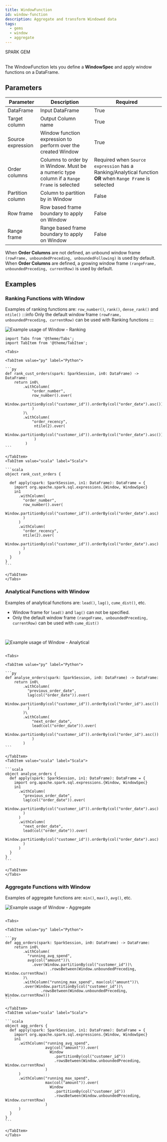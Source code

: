 ```yaml
---
title: WindowFunction
id: window-function
description: Aggregate and transform Windowed data
tags:
  - gems
  - window
  - aggregate
---
```


<span class="badge">SPARK GEM</span><br /><br />

The WindowFunction lets you define a **WindowSpec** and apply window functions on a DataFrame.

## Parameters

| Parameter         | Description                                                                                 | Required                                                                                                  |
| ----------------- | ------------------------------------------------------------------------------------------- | --------------------------------------------------------------------------------------------------------- |
| DataFrame         | Input DataFrame                                                                             | True                                                                                                      |
| Target column     | Output Column name                                                                          | True                                                                                                      |
| Source expression | Window function expression to perform over the created Window                               | True                                                                                                      |
| Order columns     | Columns to order by in Window. Must be a numeric type column if a `Range Frame` is selected | Required when `Source expression` has a Ranking/Analytical function **OR** when `Range Frame` is selected |
| Partition column  | Column to partition by in Window                                                            | False                                                                                                     |
| Row frame         | Row based frame boundary to apply on Window                                                 | False                                                                                                     |
| Range frame       | Range based frame boundary to apply on Window                                               | False                                                                                                     |

When **Order Columns** are not defined, an unbound window frame `(rowFrame, unboundedPreceding, unboundedFollowing)` is used by default.
When **Order Columns** are defined, a growing window frame `(rangeFrame, unboundedPreceding, currentRow)` is used by default.

## Examples

### Ranking Functions with Window

Examples of ranking functions are: `row_number()`, `rank()`, `dense_rank()` and `ntile()`
:::info
Only the default window frame `(rowFrame, unboundedPreceding, currentRow)` can be used with Ranking functions
:::

![Example usage of Window - Ranking](./img/window_eg_ranking.png)

````mdx-code-block
import Tabs from '@theme/Tabs';
import TabItem from '@theme/TabItem';

<Tabs>

<TabItem value="py" label="Python">

```py
def rank_cust_orders(spark: SparkSession, in0: DataFrame) -> DataFrame:
    return in0\
        .withColumn(
            "order_number",
            row_number().over(
                Window.partitionBy(col("customer_id")).orderBy(col("order_date").asc())
            )
        )\
        .withColumn(
            "order_recency",
             ntile(2).over(
                 Window.partitionBy(col("customer_id")).orderBy(col("order_date").asc())
             )
         )
```

</TabItem>
<TabItem value="scala" label="Scala">

```scala
object rank_cust_orders {

  def apply(spark: SparkSession, in1: DataFrame): DataFrame = {
    import org.apache.spark.sql.expressions.{Window, WindowSpec}
    in1
      .withColumn(
        "order_number",
        row_number().over(
          Window.partitionBy(col("customer_id")).orderBy(col("order_date").asc)
        )
      )
      .withColumn(
        "order_recency",
        ntile(2).over(
          Window.partitionBy(col("customer_id")).orderBy(col("order_date").asc)
        )
      )
  }
}
```

</TabItem>
</Tabs>

````

### Analytical Functions with Window

Examples of analytical functions are: `lead()`, `lag()`, `cume_dist()`, etc.

- Window frame for `lead()` and `lag()` can not be specified.
- Only the default window frame `(rangeFrame, unboundedPreceding, currentRow)` can be used with `cume_dist()`

<br />

![Example usage of Window - Analytical](./img/window_eg_analytical.png)

````mdx-code-block

<Tabs>

<TabItem value="py" label="Python">

```py
def analyse_orders(spark: SparkSession, in0: DataFrame) -> DataFrame:
    return in0\
        .withColumn(
          "previous_order_date",
          lag(col("order_date")).over(
            Window.partitionBy(col("customer_id")).orderBy(col("order_id").asc())
          )
        )\
        .withColumn(
            "next_order_date",
            lead(col("order_date")).over(
                Window.partitionBy(col("customer_id")).orderBy(col("order_id").asc())
            )
        )
```

</TabItem>
<TabItem value="scala" label="Scala">

```scala
object analyse_orders {
  def apply(spark: SparkSession, in1: DataFrame): DataFrame = {
    import org.apache.spark.sql.expressions.{Window, WindowSpec}
    in1
      .withColumn(
        "previous_order_date",
        lag(col("order_date")).over(
          Window.partitionBy(col("customer_id")).orderBy(col("order_date").asc)
        )
      )
      .withColumn(
        "next_order_date",
        lead(col("order_date")).over(
          Window.partitionBy(col("customer_id")).orderBy(col("order_date").asc)
        )
      )
  }
}
```

</TabItem>
</Tabs>

````

### Aggregate Functions with Window

Examples of aggregate functions are: `min()`, `max()`, `avg()`, etc.

![Example usage of Window - Aggregate](./img/window_eg_agg.png)

````mdx-code-block

<Tabs>

<TabItem value="py" label="Python">

```py
def agg_orders(spark: SparkSession, in0: DataFrame) -> DataFrame:
    return in0\
        .withColumn(
          "running_avg_spend",
          avg(col("amount"))\
            .over(Window.partitionBy(col("customer_id"))\
                    .rowsBetween(Window.unboundedPreceding, Window.currentRow))
        )\
        .withColumn("running_max_spend", max(col("amount"))\
        .over(Window.partitionBy(col("customer_id"))\
                .rowsBetween(Window.unboundedPreceding, Window.currentRow)))
```

</TabItem>
<TabItem value="scala" label="Scala">

```scala
object agg_orders {
  def apply(spark: SparkSession, in1: DataFrame): DataFrame = {
    import org.apache.spark.sql.expressions.{Window, WindowSpec}
    in1
      .withColumn("running_avg_spend",
                  avg(col("amount")).over(
                    Window
                      .partitionBy(col("customer_id"))
                      .rowsBetween(Window.unboundedPreceding, Window.currentRow)
                  )
      )
      .withColumn("running_max_spend",
                  max(col("amount")).over(
                    Window
                      .partitionBy(col("customer_id"))
                      .rowsBetween(Window.unboundedPreceding, Window.currentRow)
                  )
      )
  }
}
```

</TabItem>
</Tabs>

````
